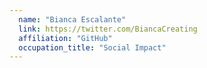 ```yaml
---
  name: "Bianca Escalante"
  link: https://twitter.com/BiancaCreating
  affiliation: "GitHub"
  occupation_title: "Social Impact"
---
```

